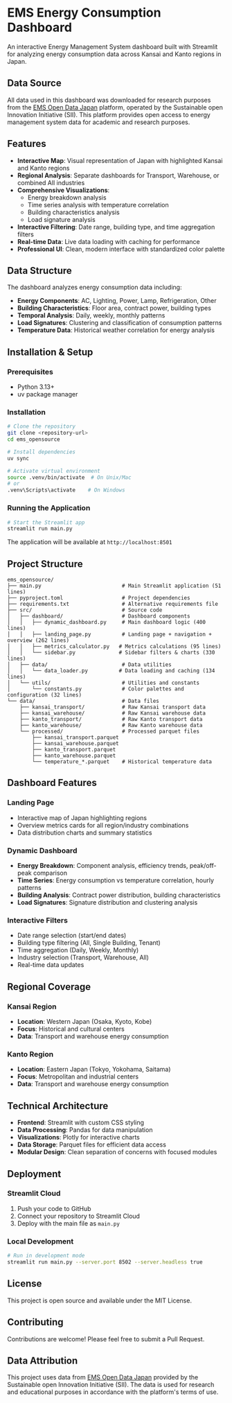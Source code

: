 # EMS Energy Consumption Dashboard

An interactive Energy Management System dashboard built with Streamlit for analyzing energy consumption data across Kansai and Kanto regions in Japan.

## Data Source

All data used in this dashboard was downloaded for research purposes from the [EMS Open Data Japan](https://www.ems-opendata.jp/) platform, operated by the Sustainable open Innovation Initiative (SII). This platform provides open access to energy management system data for academic and research purposes.

## Features

- **Interactive Map**: Visual representation of Japan with highlighted Kansai and Kanto regions
- **Regional Analysis**: Separate dashboards for Transport, Warehouse, or combined All industries
- **Comprehensive Visualizations**: 
  - Energy breakdown analysis
  - Time series analysis with temperature correlation
  - Building characteristics analysis
  - Load signature analysis
- **Interactive Filtering**: Date range, building type, and time aggregation filters
- **Real-time Data**: Live data loading with caching for performance
- **Professional UI**: Clean, modern interface with standardized color palette

## Data Structure

The dashboard analyzes energy consumption data including:
- **Energy Components**: AC, Lighting, Power, Lamp, Refrigeration, Other
- **Building Characteristics**: Floor area, contract power, building types
- **Temporal Analysis**: Daily, weekly, monthly patterns
- **Load Signatures**: Clustering and classification of consumption patterns
- **Temperature Data**: Historical weather correlation for energy analysis

## Installation & Setup

### Prerequisites
- Python 3.13+
- uv package manager

### Installation
```bash
# Clone the repository
git clone <repository-url>
cd ems_opensource

# Install dependencies
uv sync

# Activate virtual environment
source .venv/bin/activate  # On Unix/Mac
# or
.venv\Scripts\activate    # On Windows
```

### Running the Application
```bash
# Start the Streamlit app
streamlit run main.py
```

The application will be available at `http://localhost:8501`

## Project Structure

```
ems_opensource/
├── main.py                          # Main Streamlit application (51 lines)
├── pyproject.toml                   # Project dependencies
├── requirements.txt                 # Alternative requirements file
├── src/                             # Source code
│   ├── dashboard/                   # Dashboard components
│   │   ├── dynamic_dashboard.py     # Main dashboard logic (400 lines)
│   │   ├── landing_page.py          # Landing page + navigation + overview (262 lines)
│   │   ├── metrics_calculator.py   # Metrics calculations (95 lines)
│   │   └── sidebar.py              # Sidebar filters & charts (330 lines)
│   ├── data/                        # Data utilities
│   │   └── data_loader.py          # Data loading and caching (134 lines)
│   └── utils/                       # Utilities and constants
│       └── constants.py             # Color palettes and configuration (32 lines)
└── data/                            # Data files
    ├── kansai_transport/            # Raw Kansai transport data
    ├── kansai_warehouse/            # Raw Kansai warehouse data
    ├── kanto_transport/             # Raw Kanto transport data
    ├── kanto_warehouse/             # Raw Kanto warehouse data
    └── processed/                   # Processed parquet files
        ├── kansai_transport.parquet
        ├── kansai_warehouse.parquet
        ├── kanto_transport.parquet
        ├── kanto_warehouse.parquet
        └── temperature_*.parquet    # Historical temperature data
```

## Dashboard Features

### Landing Page
- Interactive map of Japan highlighting regions
- Overview metrics cards for all region/industry combinations
- Data distribution charts and summary statistics

### Dynamic Dashboard
- **Energy Breakdown**: Component analysis, efficiency trends, peak/off-peak comparison
- **Time Series**: Energy consumption vs temperature correlation, hourly patterns
- **Building Analysis**: Contract power distribution, building characteristics
- **Load Signatures**: Signature distribution and clustering analysis

### Interactive Filters
- Date range selection (start/end dates)
- Building type filtering (All, Single Building, Tenant)
- Time aggregation (Daily, Weekly, Monthly)
- Industry selection (Transport, Warehouse, All)
- Real-time data updates

## Regional Coverage

### Kansai Region
- **Location**: Western Japan (Osaka, Kyoto, Kobe)
- **Focus**: Historical and cultural centers
- **Data**: Transport and warehouse energy consumption

### Kanto Region  
- **Location**: Eastern Japan (Tokyo, Yokohama, Saitama)
- **Focus**: Metropolitan and industrial centers
- **Data**: Transport and warehouse energy consumption

## Technical Architecture

- **Frontend**: Streamlit with custom CSS styling
- **Data Processing**: Pandas for data manipulation
- **Visualizations**: Plotly for interactive charts
- **Data Storage**: Parquet files for efficient data access
- **Modular Design**: Clean separation of concerns with focused modules

## Deployment

### Streamlit Cloud
1. Push your code to GitHub
2. Connect your repository to Streamlit Cloud
3. Deploy with the main file as `main.py`

### Local Development
```bash
# Run in development mode
streamlit run main.py --server.port 8502 --server.headless true
```

## License

This project is open source and available under the MIT License.

## Contributing

Contributions are welcome! Please feel free to submit a Pull Request.

## Data Attribution

This project uses data from [EMS Open Data Japan](https://www.ems-opendata.jp/) provided by the Sustainable open Innovation Initiative (SII). The data is used for research and educational purposes in accordance with the platform's terms of use.